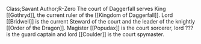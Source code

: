 Class;Savant Author;R-Zero
The court of Daggerfall serves King [[Gothryd]], the current ruler of the [[Kingdom of Daggerfall]]. Lord [[Bridwell]] is the current Steward of the court and the leader of the knightly [[Order of the Dragon]]. Magister [[Popudax]] is the court sorcerer, lord ??? is the guard captain and lord [[Coulder]] is the court spymaster.